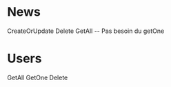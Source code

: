 # News

CreateOrUpdate
Delete
GetAll
 -- Pas besoin du getOne

# Users 

GetAll
GetOne
Delete


# 

